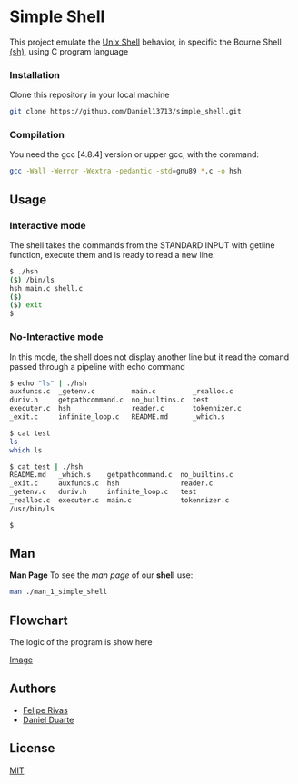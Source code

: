 # Simple Shell

This project emulate the [Unix Shell](https://en.wikipedia.org/wiki/Unix_shell) behavior, in specific the Bourne Shell [(sh)](https://en.wikipedia.org/wiki/Bourne_shell#:~:text=The%20Bourne%20shell%20(%20sh%20)%20is,interpreter%20for%20computer%20operating%20systems.&text=Although%20it%20is%20used%20as,considered%20to%20produce%20structured%20programs.), using C program language 
### Installation

Clone this repository in your local machine 

```bash
git clone https://github.com/Daniel13713/simple_shell.git
```

### Compilation

You need the gcc [4.8.4] version or upper gcc, with the command:

```bash
gcc -Wall -Werror -Wextra -pedantic -std=gnu89 *.c -o hsh
```

## Usage

### Interactive mode
The shell takes the commands from the STANDARD INPUT with getline function, execute them and is ready to read a new line. 
```bash
$ ./hsh
($) /bin/ls
hsh main.c shell.c
($)
($) exit
$
```
### No-Interactive mode
In this mode, the shell does not display another line but it read the comand passed through a pipeline with echo command
```bash
$ echo "ls" | ./hsh
auxfuncs.c  _getenv.c         main.c         _realloc.c 
duriv.h     getpathcommand.c  no_builtins.c  test
executer.c  hsh               reader.c       tokennizer.c
_exit.c     infinite_loop.c   README.md      _which.s

$ cat test
ls
which ls

$ cat test | ./hsh
README.md   _which.s    getpathcommand.c  no_builtins.c
_exit.c     auxfuncs.c  hsh               reader.c
_getenv.c   duriv.h     infinite_loop.c   test
_realloc.c  executer.c  main.c            tokennizer.c
/usr/bin/ls

$
```

## Man
**Man Page**
To see the *man page* of our **shell** use:

```bash
man ./man_1_simple_shell
```
## Flowchart 
The logic of the program is show here

[Image]()

## Authors
- [Felipe Rivas](https://github.com/ferivb)
- [Daniel Duarte](https://github.com/Daniel13713)

## License
[MIT](https://choosealicense.com/licenses/mit/)
